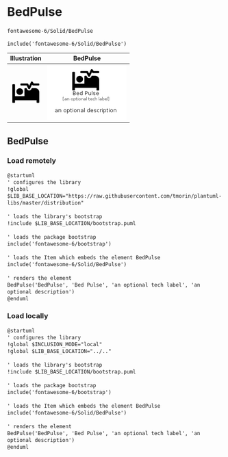 # BedPulse


```text
fontawesome-6/Solid/BedPulse
```

```text
include('fontawesome-6/Solid/BedPulse')
```



| Illustration | BedPulse |
| :---: | :---: |
| ![illustration for Illustration](../../fontawesome-6/Solid/BedPulse.png) | ![illustration for BedPulse](../../fontawesome-6/Solid/BedPulse.Local.png) |




## BedPulse

### Load remotely
```plantuml
@startuml
' configures the library
!global $LIB_BASE_LOCATION="https://raw.githubusercontent.com/tmorin/plantuml-libs/master/distribution"

' loads the library's bootstrap
!include $LIB_BASE_LOCATION/bootstrap.puml

' loads the package bootstrap
include('fontawesome-6/bootstrap')

' loads the Item which embeds the element BedPulse
include('fontawesome-6/Solid/BedPulse')

' renders the element
BedPulse('BedPulse', 'Bed Pulse', 'an optional tech label', 'an optional description')
@enduml
```

### Load locally
```plantuml
@startuml
' configures the library
!global $INCLUSION_MODE="local"
!global $LIB_BASE_LOCATION="../.."

' loads the library's bootstrap
!include $LIB_BASE_LOCATION/bootstrap.puml

' loads the package bootstrap
include('fontawesome-6/bootstrap')

' loads the Item which embeds the element BedPulse
include('fontawesome-6/Solid/BedPulse')

' renders the element
BedPulse('BedPulse', 'Bed Pulse', 'an optional tech label', 'an optional description')
@enduml
```

